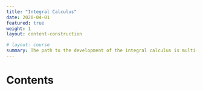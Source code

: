 ```yaml
---
title: "Integral Calculus"
date: 2020-04-01
featured: true
weight: 1
layout: content-construction

# layout: course
summary: The path to the development of the integral calculus is multi-branched, wherein different people had similar discoveries simultaneously. The beginning of the technique that is currently known as integration can be attributed to the attempts to find the area underneath a curve (Figure 1.1).
---
```


# Contents


<!-- - Introduction to Integral Calculus Calculus
- Definite and Indefinite Integrals
- Antiderivatives
- Indefinite Integrals
  - Properties and the General Power Rule for Integration
  - Exponential and Logarithmic Functions
  - Trigonometric Functions
  - Integration by Parts
    - Tabular Integration by Parts
- The Definite Integral
  - Introduction to Definite Integrals
  - Properties of Definite Integrals -->